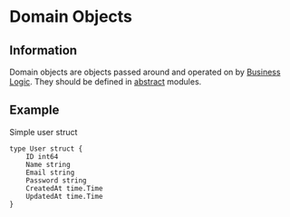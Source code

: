 # Domain Objects

## Information

Domain objects are objects passed around and operated on by [Business Logic](https://github.com/vimcki/design-principles/blob/master/Business%20Logic.md). They should be defined in [abstract](https://github.com/vimcki/design-principles/blob/master/Abstraction.md) modules.

## Example

Simple user struct

```golang
type User struct {
	ID int64
	Name string
	Email string
	Password string
	CreatedAt time.Time
	UpdatedAt time.Time
}
```
